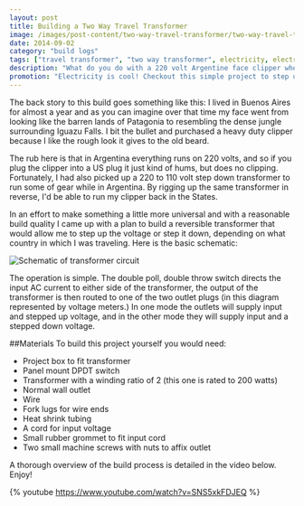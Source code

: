 ```yaml
---
layout: post
title: Building a Two Way Travel Transformer
image: /images/post-content/two-way-travel-transformer/two-way-travel-transformer.jpg
date: 2014-09-02
category: "build logs"
tags: ["travel transformer", "two way transformer", electricity, electronics, soldering, "project box", dpdt]
description: "What do you do with a 220 volt Argentine face clipper when you are back in the land of 110 volt mains? Well I built a little two way transformer so that I could keep my beard under control!"
promotion: "Electricity is cool! Checkout this simple project to step up or step down your #voltage."
---
```

The back story to this build goes something like this: I lived in Buenos Aires for almost a year and as you can imagine over that time my face went from looking like the barren lands of Patagonia to resembling the dense jungle surrounding Iguazu Falls. I bit the bullet and purchased a heavy duty clipper because I like the rough look it gives to the old beard.

The rub here is that in Argentina everything runs on 220 volts, and so if you plug the clipper into a US plug it just kind of hums, but does no clipping. Fortunately, I had also picked up a 220 to 110 volt step down transformer to run some of gear while in Argentina. By rigging up the same transformer in reverse, I'd be able to run my clipper back in the States.

In an effort to make something a little more universal and with a reasonable build quality I came up with a plan to build a reversible transformer that would allow me to step up the voltage or step it down, depending on what country in which I was traveling. Here is the basic schematic:

![Schematic of transformer circuit](https://www.evernote.com/shard/s5/sh/a601b36d-1318-4e21-a8b8-de8e8074f555/9362f680c741c21c27d5ea7deeaaab38/deep/0/CircuitLab---Editing-"Welcome-to-CircuitLab".png)

The operation is simple. The double poll, double throw switch directs the input AC current to either side of the transformer, the output of the transformer is then routed to one of the two outlet plugs (in this diagram represented by voltage meters.) In one mode the outlets will supply input and stepped up voltage, and in the other mode they will supply input and a stepped down voltage.

##Materials
To build this project yourself you would need:

- Project box to fit transformer
- Panel mount DPDT switch
- Transformer with a winding ratio of 2 (this one is rated to 200 watts)
- Normal wall outlet
- Wire
- Fork lugs for wire ends
- Heat shrink tubing
- A cord for input voltage
- Small rubber grommet to fit input cord
- Two small machine screws with nuts to affix outlet

A thorough overview of the build process is detailed in the video below. Enjoy!

{% youtube https://www.youtube.com/watch?v=SNS5xkFDJEQ %}
